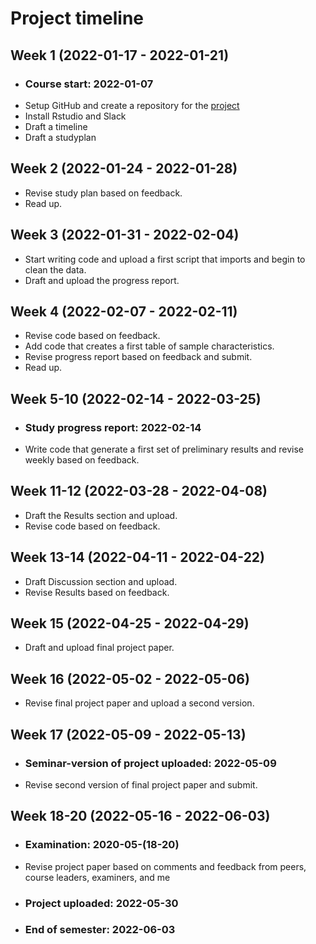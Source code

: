 # Project timeline


## Week 1 (2022-01-17 - 2022-01-21)
- ### Course start: 2022-01-07
- Setup GitHub and create a repository for the [project](https://github.com/Hussein-albaaj/opportunities-trauma-care)
- Install Rstudio and Slack
- Draft a timeline
- Draft a studyplan

## Week 2 (2022-01-24 - 2022-01-28)
- Revise study plan based on feedback.
- Read up.

## Week 3 (2022-01-31 - 2022-02-04)
- Start writing code and upload a first script that imports and begin
  to clean the data.
- Draft and upload the progress report.
  
## Week 4 (2022-02-07 - 2022-02-11)
- Revise code based on feedback.
- Add code that creates a first table of sample characteristics.
- Revise progress report based on feedback and submit.
- Read up.

## Week 5-10 (2022-02-14 - 2022-03-25)
- ### Study progress report: 2022-02-14
- Write code that generate a first set of preliminary results and
  revise weekly based on feedback.

## Week 11-12 (2022-03-28 - 2022-04-08)
- Draft the Results section and upload.
- Revise code based on feedback.

## Week 13-14 (2022-04-11 - 2022-04-22)
- Draft Discussion section and upload.
- Revise Results based on feedback.

## Week 15 (2022-04-25 - 2022-04-29)
- Draft and upload final project paper.

## Week 16 (2022-05-02 - 2022-05-06)
- Revise final project paper and upload a second version.

## Week 17 (2022-05-09 - 2022-05-13)
- ### Seminar-version of project uploaded: 2022-05-09
- Revise second version of final project paper and submit.

## Week 18-20 (2022-05-16 - 2022-06-03)
- ### Examination: 2020-05-(18-20)
- Revise project paper based on comments and feedback from peers,
  course leaders, examiners, and me
- ### Project uploaded: 2022-05-30
- ### End of semester: 2022-06-03 
